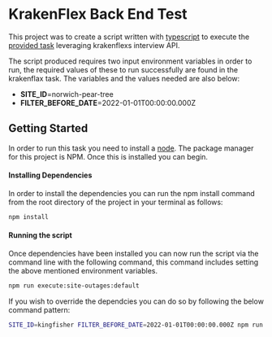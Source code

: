 # KrakenFlex Back End Test

This project was to create a script written with [typescript](https://www.typescriptlang.org/) to execute the [provided task](task.md) leveraging krakenflexs interview API.

The script produced requires two input environment variables in order to run, the required values of these to run successfully are found in the krakenflax task. The variables and the values needed are also below:

<ul>
<li><b>SITE_ID</b>=norwich-pear-tree</li>
<li><b>FILTER_BEFORE_DATE</b>=2022-01-01T00:00:00.000Z</li>
</ul>

## Getting Started

In order to run this task you need to install a [node](https://nodejs.org/en). The package manager for this project is NPM. Once this is installed you can begin.

#### Installing Dependencies

In order to install the dependencies you can run the npm install command from the root directory of the project in your terminal as follows:

```sh
npm install
```

#### Running the script

Once dependencies have been installed you can now run the script via the command line with the following command, this command includes setting the above mentioned environment variables.

```sh
npm run execute:site-outages:default
```

If you wish to override the dependcies you can do so by following the below command pattern:

```sh
SITE_ID=kingfisher FILTER_BEFORE_DATE=2022-01-01T00:00:00.000Z npm run execute:site-outages
```

